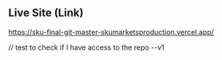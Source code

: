 ## Live Site (Link)

https://sku-final-git-master-skumarketsproduction.vercel.app/

// test to check if I have access to the repo --v1
